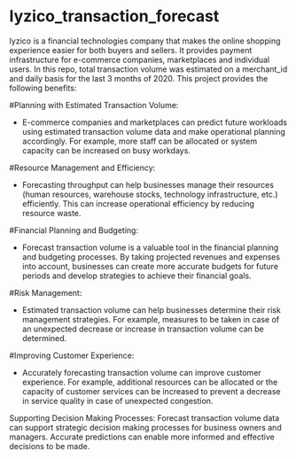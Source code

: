 # Iyzico_transaction_forecast

Iyzico is a financial technologies company that makes the online shopping experience easier for both buyers and sellers. It provides payment infrastructure for e-commerce companies, marketplaces and individual users. In this repo, total transaction volume was estimated on a merchant_id and daily basis for the last 3 months of 2020. This project provides the following benefits:

#Planning with Estimated Transaction Volume: 
- E-commerce companies and marketplaces can predict future workloads using estimated transaction volume data and make operational planning accordingly. For example, more staff can be allocated or system capacity can be increased on busy workdays.

#Resource Management and Efficiency:
- Forecasting throughput can help businesses manage their resources (human resources, warehouse stocks, technology infrastructure, etc.) efficiently. This can increase operational efficiency by reducing resource waste.

#Financial Planning and Budgeting: 
- Forecast transaction volume is a valuable tool in the financial planning and budgeting processes. By taking projected revenues and expenses into account, businesses can create more accurate budgets for future periods and develop strategies to achieve their financial goals.

#Risk Management: 
- Estimated transaction volume can help businesses determine their risk management strategies. For example, measures to be taken in case of an unexpected decrease or increase in transaction volume can be determined.

#Improving Customer Experience: 
- Accurately forecasting transaction volume can improve customer experience. For example, additional resources can be allocated or the capacity of customer services can be increased to prevent a decrease in service quality in case of unexpected congestion.

Supporting Decision Making Processes: Forecast transaction volume data can support strategic decision making processes for business owners and managers. Accurate predictions can enable more informed and effective decisions to be made.

